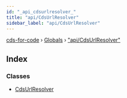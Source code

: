 ```yaml
---
id: "_api_cdsurlresolver_"
title: "api/CdsUrlResolver"
sidebar_label: "api/CdsUrlResolver"
---
```


[cds-for-code](../index.md) › [Globals](../globals.md) › ["api/CdsUrlResolver"](_api_cdsurlresolver_.md)

## Index

### Classes

* [CdsUrlResolver](../classes/_api_cdsurlresolver_.cdsurlresolver.md)
